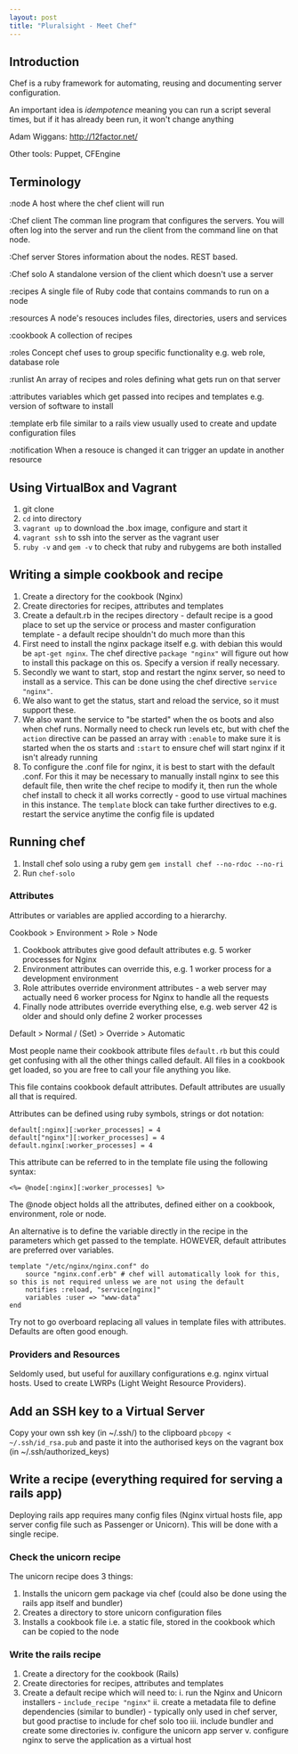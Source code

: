 ```yaml
---
layout: post
title: "Pluralsight - Meet Chef"
---
```

## Introduction

Chef is a ruby framework for automating, reusing and documenting server configuration.

An important idea is *idempotence* meaning you can run a script several times, but if it has already been run, it won't change anything

Adam Wiggans: <http://12factor.net/>

Other tools: Puppet, CFEngine

## Terminology

:node
A host where the chef client will run

:Chef client
The comman line program that configures the servers. You will often log into the server and run the client from the command line on that node.

:Chef server
Stores information about the nodes. REST based.

:Chef solo
A standalone version of the client which doesn't use a server

:recipes
A single file of Ruby code that contains commands to run on a node

:resources
A node's resouces includes files, directories, users and services

:cookbook
A collection of recipes

:roles
Concept chef uses to group specific functionality e.g. web role, database role

:runlist
An array of recipes and roles defining what gets run on that server

:attributes
variables which get passed into recipes and templates e.g. version of software to install

:template
erb file similar to a rails view usually used to create and update configuration files

:notification
When a resouce is changed it can trigger an update in another resource

## Using VirtualBox and Vagrant

1. git clone 
2. `cd` into directory
3. `vagrant up` to download the .box image, configure and start it
4. `vagrant ssh` to ssh into the server as the vagrant user
5. `ruby -v` and `gem -v` to check that ruby and rubygems are both installed

## Writing a simple cookbook and recipe

1. Create a directory for the cookbook (Nginx)
2. Create directories for recipes, attributes and templates
3. Create a default.rb in the recipes directory - default recipe is a good place to set up the service or process and master configuration template - a default recipe shouldn't do much more than this
4. First need to install the nginx package itself e.g. with debian this would be `apt-get nginx`. The chef directive `package "nginx"` will figure out how to install this package on this os. Specify a version if really necessary.
5. Secondly we want to start, stop and restart the nginx server, so need to install as a service. This can be done using the chef directive `service "nginx"`.
6. We also want to get the status, start and reload the service, so it must support these.
7. We also want the service to "be started" when the os boots and also when chef runs. Normally need to check run levels etc, but with chef the `action` directive can be passed an array with `:enable` to make sure it is started when the os starts and `:start` to ensure chef will start nginx if it isn't already running
8. To configure the .conf file for nginx, it is best to start with the default .conf. For this it may be necessary to manually install nginx to see this default file, then write the chef recipe to modify it, then run the whole chef install to check it all works correctly - good to use virtual machines in this instance. The `template` block can take further directives to e.g. restart the service anytime the config file is updated

## Running chef

1. Install chef solo using a ruby gem `gem install chef --no-rdoc --no-ri`
2. Run `chef-solo`

### Attributes

Attributes or variables are applied according to a hierarchy.

Cookbook > Environment > Role > Node

1. Cookbook attributes give good default attributes e.g. 5 worker processes for Nginx
2. Environment attributes can override this, e.g. 1 worker process for a development environment
3. Role attributes override environment attributes - a web server may actually need 6 worker process for Nginx to handle all the requests
4. Finally node attributes override everything else, e.g. web server 42 is older and should only define 2 worker processes

Default > Normal / (Set) > Override > Automatic

Most people name their cookbook attribute files `default.rb` but this could get confusing with all the other things called default. All files in a cookbook get loaded, so you are free to call your file anything you like.

This file contains cookbook default attributes. Default attributes are usually all that is required.

Attributes can be defined using ruby symbols, strings or dot notation:
    
    default[:nginx][:worker_processes] = 4
    default["nginx"][:worker_processes] = 4
    default.nginx[:worker_processes] = 4

This attribute can be referred to in the template file using the following syntax:

    <%= @node[:nginx][:worker_processes] %>

The @node object holds all the attributes, defined either on a cookbook, environment, role or node.

An alternative is to define the variable directly in the recipe in the parameters which get passed to the template. HOWEVER, default attributes are preferred over variables.

    template "/etc/nginx/nginx.conf" do
        source "nginx.conf.erb" # chef will automatically look for this, so this is not required unless we are not using the default
        notifies :reload, "service[nginx]"
        variables :user => "www-data"
    end

Try not to go overboard replacing all values in template files with attributes. Defaults are often good enough.

### Providers and Resources

Seldomly used, but useful for auxillary configurations e.g. nginx virtual hosts. Used to create LWRPs (Light Weight Resource Providers). 

## Add an SSH key to a Virtual Server

Copy your own ssh key (in ~/.ssh/) to the clipboard `pbcopy < ~/.ssh/id_rsa.pub` and paste it into the authorised keys on the vagrant box (in ~/.ssh/authorized_keys)

## Write a recipe (everything required for serving a rails app)

Deploying rails app requires many config files (Nginx virtual hosts file, app server config file such as Passenger or Unicorn). This will be done with a single recipe.

### Check the unicorn recipe

The unicorn recipe does 3 things:
1. Installs the unicorn gem package via chef (could also be done using the rails app itself and bundler)
2. Creates a directory to store unicorn configuration files
3. Installs a cookbook file i.e. a static file, stored in the cookbook which can be copied to the node

### Write the rails recipe

1. Create a directory for the cookbook (Rails)
2. Create directories for recipes, attributes and templates
3. Create a default recipe which will need to:
    i. run the Nginx and Unicorn installers - `include_recipe "nginx"`
    ii. create a metadata file to define dependencies (similar to bundler) - typically only used in chef server, but good practise to include for chef solo too
    iii. include bundler and create some directories
    iv. configure the unicorn app server
    v. configure nginx to serve the application as a virtual host




